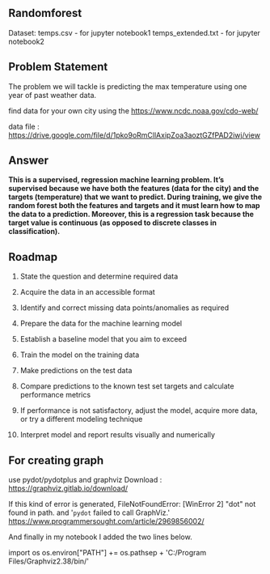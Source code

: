 ## Randomforest

Dataset:
temps.csv - for jupyter notebook1
temps_extended.txt - for jupyter notebook2

## Problem Statement
The problem we will tackle is predicting the max temperature using one year of past weather data.

find data for your own city using the https://www.ncdc.noaa.gov/cdo-web/

data file : https://drive.google.com/file/d/1pko9oRmCllAxipZoa3aoztGZfPAD2iwj/view

## Answer

**This is a supervised, regression machine learning problem. It’s supervised because we have both the features (data for the city) and the targets (temperature) that we want to predict. During training, we give the random forest both the features and targets and it must learn how to map the data to a prediction. Moreover, this is a regression task because the target value is continuous (as opposed to discrete classes in classification).**

## Roadmap

1. State the question and determine required data

2. Acquire the data in an accessible format

3. Identify and correct missing data points/anomalies as required

4. Prepare the data for the machine learning model

5. Establish a baseline model that you aim to exceed

6. Train the model on the training data

7. Make predictions on the test data

8. Compare predictions to the known test set targets and calculate performance metrics

9. If performance is not satisfactory, adjust the model, acquire more data, or try a different modeling technique

10. Interpret model and report results visually and numerically

## For creating graph
use pydot/pydotplus and graphviz
Download : https://graphviz.gitlab.io/download/

If this kind of error is generated,
FileNotFoundError: [WinError 2] "dot" not found in path. and '`pydot` failed to call GraphViz.'
https://www.programmersought.com/article/2969856002/

And finally in my notebook I added the two lines below.

import os
os.environ["PATH"] += os.pathsep + 'C:/Program Files/Graphviz2.38/bin/'
